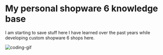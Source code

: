 # My personal shopware 6 knowledge base

I am starting to save stuff here I have learned over the past years while developing custom shopware 6 shops here.

![coding-gif](https://media3.giphy.com/media/v1.Y2lkPTc5MGI3NjExb2tnbXJpazFzdmdtNWV3ZWpuZnQ4ZTE4ZG5uNWE3OXF4eTlkN2VubiZlcD12MV9pbnRlcm5hbF9naWZfYnlfaWQmY3Q9Zw/YQitE4YNQNahy/giphy.webp)